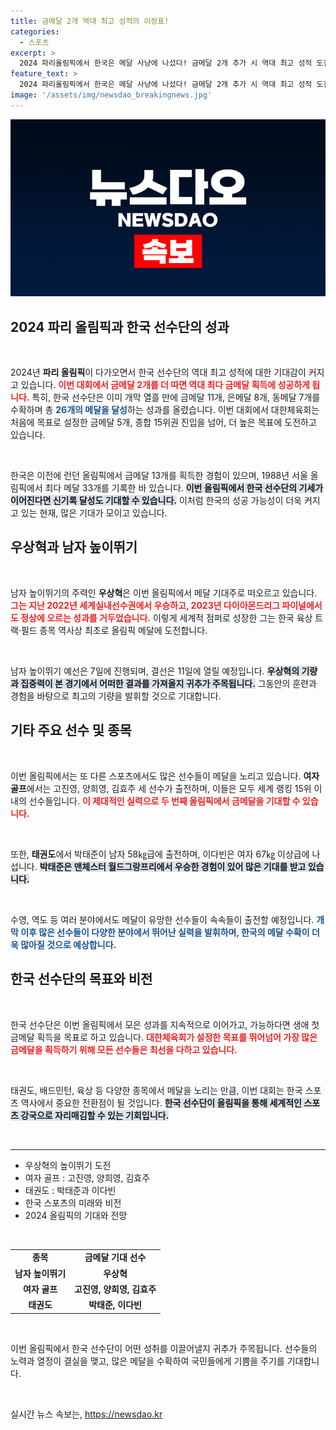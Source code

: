 ```yaml
---
title: 금메달 2개 역대 최고 성적의 이정표!
categories:
  - 스포츠
excerpt: >
  2024 파리올림픽에서 한국은 메달 사냥에 나섰다! 금메달 2개 추가 시 역대 최고 성적 도전, 우상혁 등 기대주들의 활약이 기대되는 가운데 태권도, 근대5종, 골프 등 다양한 종목에서 금빛 반짝임을 노린다. 지금 바로 응원에 나서자!
feature_text: >
  2024 파리올림픽에서 한국은 메달 사냥에 나섰다! 금메달 2개 추가 시 역대 최고 성적 도전, 우상혁 등 기대주들의 활약이 기대되는 가운데 태권도, 근대5종, 골프 등 다양한 종목에서 금빛 반짝임을 노린다. 지금 바로 응원에 나서자!
image: '/assets/img/newsdao_breakingnews.jpg'
---
```


<p><img src="/assets/img/newsdao_breakingnews.jpg" alt="implanttips 속보" /></p>

<h2 data-ke-size="size26">2024 파리 올림픽과 한국 선수단의 성과</h2>

<p data-ke-size="size16">&nbsp;</p>

<p data-ke-size="size16">2024년 <b>파리 올림픽</b>이 다가오면서 한국 선수단의 역대 최고 성적에 대한 기대감이 커지고 있습니다. <b><span style="color: #ee2323;">이번 대회에서 금메달 2개를 더 따면 역대 최다 금메달 획득에 성공하게 됩니다.</span></b> 특히, 한국 선수단은 이미 개막 열흘 만에 금메달 11개, 은메달 8개, 동메달 7개를 수확하며 총 <b><span style="color: #1a5490;">26개의 메달을 달성</span></b>하는 성과를 올렸습니다. 이번 대회에서 대한체육회는 처음에 목표로 설정한 금메달 5개, 종합 15위권 진입을 넘어, 더 높은 목표에 도전하고 있습니다.</p>

<p data-ke-size="size16">&nbsp;</p>

<p data-ke-size="size16">한국은 이전에 런던 올림픽에서 금메달 13개를 획득한 경험이 있으며, 1988년 서울 올림픽에서 최다 메달 33개를 기록한 바 있습니다. <b><span style="background-color: #21538527;">이번 올림픽에서 한국 선수단의 기세가 이어진다면 신기록 달성도 기대할 수 있습니다.</span></b> 이처럼 한국의 성공 가능성이 더욱 커지고 있는 현재, 많은 기대가 모이고 있습니다.</p>

<h2 data-ke-size="size26">우상혁과 남자 높이뛰기</h2>

<p data-ke-size="size16">&nbsp;</p>

<p data-ke-size="size16">남자 높이뛰기의 주력인 <b>우상혁</b>은 이번 올림픽에서 메달 기대주로 떠오르고 있습니다. <b><span style="color: #ee2323;">그는 지난 2022년 세계실내선수권에서 우승하고, 2023년 다이아몬드리그 파이널에서도 정상에 오르는 성과를 거두었습니다.</span></b> 이렇게 세계적 점퍼로 성장한 그는 한국 육상 트랙·필드 종목 역사상 최초로 올림픽 메달에 도전합니다.</p>

<p data-ke-size="size16">&nbsp;</p>

<p data-ke-size="size16">남자 높이뛰기 예선은 7일에 진행되며, 결선은 11일에 열릴 예정입니다. <b><span style="background-color: #21538527;">우상혁의 기량과 집중력이 본 경기에서 어떠한 결과를 가져올지 귀추가 주목됩니다.</span></b> 그동안의 훈련과 경험을 바탕으로 최고의 기량을 발휘할 것으로 기대합니다.</p>

<h2 data-ke-size="size26">기타 주요 선수 및 종목</h2>

<p data-ke-size="size16">&nbsp;</p>

<p data-ke-size="size16">이번 올림픽에서는 또 다른 스포츠에서도 많은 선수들이 메달을 노리고 있습니다. <b>여자 골프</b>에서는 고진영, 양희영, 김효주 세 선수가 출전하며, 이들은 모두 세계 랭킹 15위 이내의 선수들입니다. <b><span style="color: #ee2323;">이 제대적인 실력으로 두 번째 올림픽에서 금메달을 기대할 수 있습니다.</span></b></p>

<p data-ke-size="size16">&nbsp;</p>

<p data-ke-size="size16">또한, <b>태권도</b>에서 박태준이 남자 58㎏급에 출전하며, 이다빈은 여자 67㎏ 이상급에 나섭니다. <b><span style="background-color: #21538527;">박태준은 맨체스터 월드그랑프리에서 우승한 경험이 있어 많은 기대를 받고 있습니다.</span></b></p>

<p data-ke-size="size16">&nbsp;</p>

<p data-ke-size="size16">수영, 역도 등 여러 분야에서도 메달이 유망한 선수들이 속속들이 출전할 예정입니다. <b><span style="color: #1a5490;">개막 이후 많은 선수들이 다양한 분야에서 뛰어난 실력을 발휘하며, 한국의 메달 수확이 더욱 많아질 것으로 예상합니다.</span></b></p>

<h2 data-ke-size="size26">한국 선수단의 목표와 비전</h2>

<p data-ke-size="size16">&nbsp;</p>

<p data-ke-size="size16">한국 선수단은 이번 올림픽에서 모은 성과를 지속적으로 이어가고, 가능하다면 생애 첫 금메달 획득을 목표로 하고 있습니다. <b><span style="color: #ee2323;">대한체육회가 설정한 목표를 뛰어넘어 가장 많은 금메달을 획득하기 위해 모든 선수들은 최선을 다하고 있습니다.</span></b></p>

<p data-ke-size="size16">&nbsp;</p>

<p data-ke-size="size16">태권도, 배드민턴, 육상 등 다양한 종목에서 메달을 노리는 만큼, 이번 대회는 한국 스포츠 역사에서 중요한 전환점이 될 것입니다. <b><span style="background-color: #21538527;">한국 선수단이 올림픽을 통해 세계적인 스포츠 강국으로 자리매김할 수 있는 기회입니다.</span></b></p>

<p data-ke-size="size16">&nbsp;</p>

<hr />

<ul>
    <li>우상혁의 높이뛰기 도전</li>
    <li>여자 골프 : 고진영, 양희영, 김효주</li>
    <li>태권도 : 박태준과 이다빈</li>
    <li>한국 스포츠의 미래와 비전</li>
    <li>2024 올림픽의 기대와 전망</li>
</ul>

<p data-ke-size="size16">&nbsp;</p>

<table style="width: 100%;">
    <tbody>
        <tr>
            <td style="text-align: center; height: 17px;"><b>종목</b></td>
            <td style="text-align: center; height: 17px;"><b>금메달 기대 선수</b></td>
        </tr>
        <tr>
            <td style="text-align: center; height: 17px;"><b>남자 높이뛰기</b></td>
            <td style="text-align: center; height: 17px;"><b>우상혁</b></td>
        </tr>
        <tr>
            <td style="text-align: center; height: 17px;"><b>여자 골프</b></td>
            <td style="text-align: center; height: 17px;"><b>고진영, 양희영, 김효주</b></td>
        </tr>
        <tr>
            <td style="text-align: center; height: 17px;"><b>태권도</b></td>
            <td style="text-align: center; height: 17px;"><b>박태준, 이다빈</b></td>
        </tr>
    </tbody>
</table>

<p data-ke-size="size16">&nbsp;</p> 

<p data-ke-size="size16">이번 올림픽에서 한국 선수단이 어떤 성취를 이끌어낼지 귀추가 주목됩니다. 선수들의 노력과 열정이 결실을 맺고, 많은 메달을 수확하여 국민들에게 기쁨을 주기를 기대합니다.</p> 

<p data-ke-size="size16">&nbsp;</p> 
실시간 뉴스 속보는, <a href="https://newsdao.kr" rel="dofollow">https://newsdao.kr</a>


